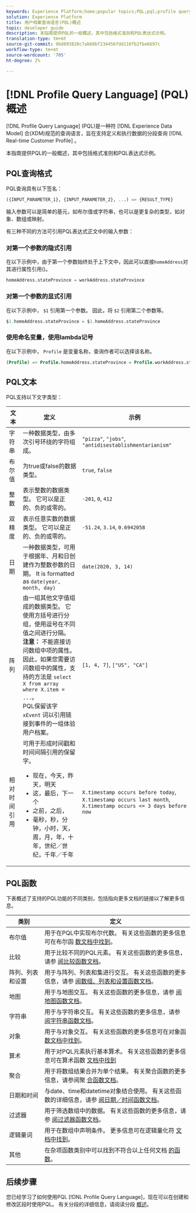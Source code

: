 ```yaml
---
keywords: Experience Platform;home;popular topics;PQL;pql;profile query language
solution: Experience Platform
title: 用户档案查询语言(PQL)概述
topic: developer guide
description: 本指南提供PQL的一般概述，其中包括格式准则和PQL表达式示例。
translation-type: tm+mt
source-git-commit: 9bd893820c7ab60bf234456fdd110fb2fbe6697c
workflow-type: tm+mt
source-wordcount: '705'
ht-degree: 2%

---
```



# [!DNL Profile Query Language] (PQL)概述

[!DNL Profile Query Language] (PQL)是一种符 [!DNL Experience Data Model] 合(XDM)规范的查询语言，旨在支持定义和执行数据的分段查询 [!DNL Real-time Customer Profile] 。

本指南提供PQL的一般概述，其中包括格式准则和PQL表达式示例。

## PQL查询格式

PQL查询具有以下签名：

```sql
({INPUT_PARAMETER_1}, {INPUT_PARAMETER_2}, ...) => {RESULT_TYPE}
```

输入参数可以是简单的基元，如布尔值或字符串，也可以是更复杂的类型，如对象、数组或映射。

有三种不同的方法可引用PQL表达式正文中的输入参数：

### 对第一个参数的隐式引用

在以下示例中，由于第一个参数始终处于上下文中，因此可以直接`homeAddress`对其进行属性引用()。

```sql
homeAddress.stateProvince = workAddress.stateProvince
```

### 对第一个参数的显式引用

在以下示例中， `$1` 引用第一个参数。 因此，将 `$2` 引用第二个参数等。

```sql
$1.homeAddress.stateProvince = $1.homeAddress.stateProvince
```

### 使用命名变量，使用lambda记号

在以下示例中， `Profile` 是变量名称，查询作者可以选择该名称。

```sql
(Profile) => Profile.homeAddress.stateProvince = Profile.workAddress.stateProvince
```

## PQL文本

PQL支持以下文字类型：

| 文本 | 定义 | 示例 |
| ------- | ---------- | ------- |
| 字符串 | 一种数据类型，由多次引号环绕的字符组成。 | `"pizza"`, `"jobs"`, `"antidisestablishmentarianism"` |
| 布尔值 | 为true或false的数据类型。 | `true`, `false` |
| 整数 | 表示整数的数据类型。 它可以是正的、负的或零的。 | `-201`, `0`, `412` |
| 双精度 | 表示任意实数的数据类型。 它可以是正的、负的或零的。 | `-51.24`, `3.14`, `0.6942058` |
| 日期 | 一种数据类型，可用于根据年、月和日创建作为整数参数的日期。 It is formatted as `date(year, month, day)` | `date(2020, 3, 14)` |
| 阵列 | 由一组其他文字值组成的数据类型。 它使用方括号进行分组，使用逗号在不同值之间进行分隔。 <br> **注意：** 不能直接访问数组中项的属性。 因此，如果您需要访问数组中的属性，支持的方法是 `select X from array where X.item = ...`。 <br> PQL保留该字 `xEvent` 词以引用链接到事件的一组体验用户档案。 | `[1, 4, 7]`, `["US", "CA"]` |
| 相对时间引用 | 可用于形成时间戳和时间间隔引用的保留字。 <ul><li>现在，今天，昨天，明天</li><li>这，最后，下一个</li><li>之前，之后，</li><li>毫秒，秒，分钟，小时，天，周，月，年，十年，世纪／世纪，千年／千年</li></ul> | `X.timestamp occurs before today`, `X.timestamp occurs last month`, `X.timestamp occurs <= 3 days before now` |


## PQL函数

下表概述了支持的PQL功能的不同类别，包括指向更多文档的链接以了解更多信息。

| 类别 | 定义 |
| -------- | ---------- |
| 布尔值 | 用于在PQL中实现布尔代数。 有关这些函数的更多信息可在布尔函 [数文档中找到](./boolean-functions.md)。 |
| 比较 | 用于比较不同的PQL元素。 有关这些函数的更多信息，请参 [阅比较函数文档](./comparison-functions.md)。 |
| 阵列、列表和设置 | 用于与阵列、列表和集进行交互。 有关这些函数的更多信息，请参 [阅数组、列表和设置函数文档](./array-functions.md)。 |
| 地图 | 用于与地图交互。 有关这些函数的更多信息，请参 [阅地图函数文档](./map-functions.md)。 |
| 字符串 | 用于与字符串交互。 有关这些函数的更多信息，请参 [阅字符串函数文档](./string-functions.md)。 |
| 对象 | 用于与对象交互。 有关这些函数的更多信息可在对象函 [数文档中找到](./object-functions.md)。 |
| 算术 | 用于对PQL元素执行基本算术。 有关这些函数的更多信息可在算术函数 [文档中找到](./arithmetic-functions.md) |
| 聚合 | 用于将数组结果合并为单个结果。 有关聚合函数的更多信息，请参阅聚 [合函数文档](./aggregation-functions.md)。 |
| 日期和时间 | 与date、time和datetime对象结合使用。 有关这些函数的详细信息，请参 [阅日期／时间函数文档](./datetime-functions.md)。 |
| 过滤器 | 用于筛选数组中的数据。 有关这些函数的更多信息，请参 [阅过滤器函数文档](./filter-functions.md)。 |
| 逻辑量词 | 用于在数组中声明条件。 更多信息可在逻辑量化符 [文档中找到](./logical-quantifiers.md)。 |
| 其他 | 在杂项函数类别中可以找到不符合以上任何文档 [的函数](./misc-functions.md)。 |

## 后续步骤

您已经学习了如何使用PQL [!DNL Profile Query Language]，现在可以在创建和修改区段时使用PQL。 有关分段的详细信息，请阅读分段 [概述](../home.md)。